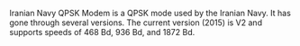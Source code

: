 Iranian Navy QPSK Modem is a QPSK mode used by the Iranian Navy. It has gone through several versions. The current version (2015) is V2 and supports speeds of 468 Bd, 936 Bd, and 1872 Bd.